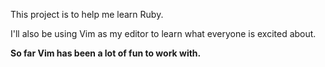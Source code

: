 This project is to help me learn Ruby.

I'll also be using Vim as my editor to learn what everyone is excited about. 

**So far Vim has been a lot of fun to work with.**
